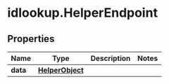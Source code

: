 # idlookup.HelperEndpoint

## Properties

Name | Type | Description | Notes
------------ | ------------- | ------------- | -------------
**data** | [**HelperObject**](HelperObject.md) |  | 


